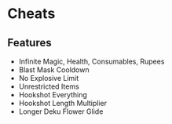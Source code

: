 # Cheats

## Features
- Infinite Magic, Health, Consumables, Rupees
- Blast Mask Cooldown
- No Explosive Limit
- Unrestricted Items
- Hookshot Everything
- Hookshot Length Multiplier
- Longer Deku Flower Glide
